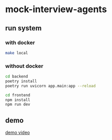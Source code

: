 # mock-interview-agents

## run system

### with docker

```bash
make local
```

### without docker

```bash
cd backend
poetry install
poetry run uvicorn app.main:app --reload
```

```bash
cd frontend
npm install
npm run dev
```

## demo

[demo video](https://www.loom.com/share/daeac635476544b8947889ab8c7c5364?sid=b2a487cd-848a-4fb8-b114-bbaaf9df6827)
